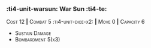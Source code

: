 ### :ti4-unit-warsun: **War Sun** :ti4-te:

<span style="font-variant:small-caps;">Cost 12</span> __|__ <span style="font-variant:small-caps;">Combat 5 :ti4-unit-dice-x2:</span> __|__ <span style="font-variant:small-caps;">Move 0</span> __|__ <span style="font-variant:small-caps;">Capacity 6</span>


* <span style="font-variant:small-caps;">Sustain Damage</span> 
* <span style="font-variant:small-caps;">Bombardment 5(x3)</span> 


